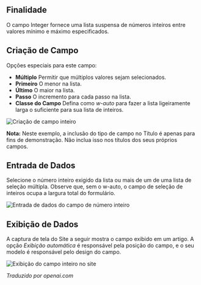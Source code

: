 <!-- Filename: J3.x:Adding_custom_fields/Integer_Field / Display title: Campo Inteiro -->

## Finalidade

O campo Integer fornece uma lista suspensa de números inteiros entre valores mínimo e máximo especificados.

## Criação de Campo

Opções especiais para este campo:

- **Múltiplo** Permitir que múltiplos valores sejam selecionados.
- **Primeiro** O menor na lista.
- **Último** O maior na lista.
- **Passo** O incremento para cada passo na lista.
- **Classe do Campo** Defina como *w-auto* para fazer a lista ligeiramente larga o suficiente para sua lista de inteiros.

![Criação de campo inteiro](../../../en/images/fields/fields-integer-edit.png)

**Nota:** Neste exemplo, a inclusão do tipo de campo no Título é apenas para fins de demonstração. Não inclua isso nos títulos dos seus próprios campos. 

## Entrada de Dados

Selecione o número inteiro exigido da lista ou mais de um de uma lista de seleção múltipla. Observe que, sem o w-auto, o campo de seleção de inteiros ocupa a largura total do formulário.

![Entrada de dados do campo de número inteiro](../../../en/images/fields/fields-integer-data-entry.png)


## Exibição de Dados

A captura de tela do Site a seguir mostra o campo exibido em um artigo. A opção *Exibição automática* é responsável pela posição do campo, e o seu modelo é responsável pelo design do campo.

![Exibição do campo inteiro no site](../../../en/images/fields/fields-integer-site.png)

*Traduzido por openai.com*

